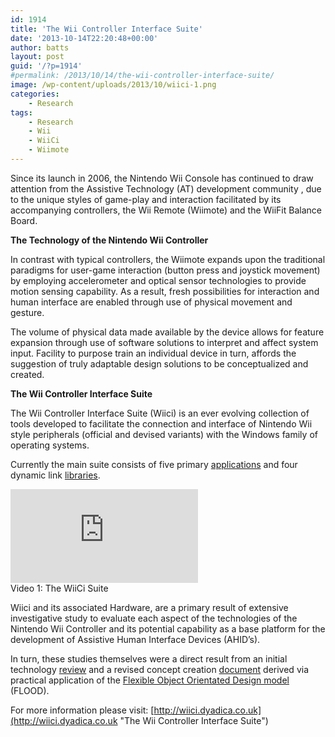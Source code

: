 ```yaml
---
id: 1914
title: 'The Wii Controller Interface Suite'
date: '2013-10-14T22:20:48+00:00'
author: batts
layout: post
guid: '/?p=1914'
#permalink: /2013/10/14/the-wii-controller-interface-suite/
image: /wp-content/uploads/2013/10/wiici-1.png
categories:
    - Research
tags:
    - Research
    - Wii
    - WiiCi
    - Wiimote
---
```


<div>Since its launch in 2006, the Nintendo Wii Console has continued to draw attention from the Assistive Technology (AT) development community , due to the unique styles of game-play and interaction facilitated by its accompanying controllers, the Wii Remote (Wiimote) and the WiiFit Balance Board.

**The Technology of the Nintendo Wii Controller**

In contrast with typical controllers, the Wiimote expands upon the traditional paradigms for user-game interaction (button press and joystick movement) by employing accelerometer and optical sensor technologies to provide motion sensing capability. As a result, fresh possibilities for interaction and human interface are enabled through use of physical movement and gesture.

The volume of physical data made available by the device allows for feature expansion through use of software solutions to interpret and affect system input. Facility to purpose train an individual device in turn, affords the suggestion of truly adaptable design solutions to be conceptualized and created.

**The Wii Controller Interface Suite**

The Wii Controller Interface Suite (Wiici) is an ever evolving collection of tools developed to facilitate the connection and interface of Nintendo Wii style peripherals (official and devised variants) with the Windows family of operating systems.

Currently the main suite consists of five primary [applications](http://wiici.dyadica.net/pages/wiici-applications "Wiici Applications") and four dynamic link [libraries](http://wiici.dyadica.net/pages/wiici-libraries "Wiici Libraries").

<div class="video-container"><iframe allowfullscreen="" frameborder="0" src="https://www.youtube.com/embed?v=kL_tcacJwC8&list=PLB4301DCCC381D38B"></iframe></div><span class="caption">Video 1: The WiiCi Suite</span>

Wiici and its associated Hardware, are a primary result of extensive investigative study to evaluate each aspect of the technologies of the Nintendo Wii Controller and its potential capability as a base platform for the development of Assistive Human Interface Devices (AHID’s).

In turn, these studies themselves were a direct result from an initial technology [review](http://wiici.dyadica.net/pages/publications/serious-games-and-the-wii "Serious Games and the Wii") and a revised concept creation [document](http://wiici.dyadica.net/pages/publications/the-nintendo-wii-controller-as-an-adaptive-assistive-device " The Nintendo Wii Controller As An Adaptive Assistive Device ") derived via practical application of the [Flexible Object Orientated Design model](http://irep.ntu.ac.uk/id/eprint/260/1/212504_Steven.Battersby-2013%20excl.3rdpartycopyright.pdf) (FLOOD).

For more information please visit: [http://wiici.dyadica.co.uk](http://wiici.dyadica.co.uk "The Wii Controller Interface Suite")

</div>